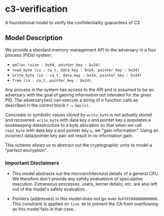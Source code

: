 # c3-verification
A foundational model to verify the confidentiality guarantees of C3

## Model Description
We provide a standard memory management API to the adversary in a four process (PIDs) system:

- `malloc (size : bv64, pointer_key : bv24)`
- `read_byte (ca : ca_t, data_key : bv24, pointer_key : bv24)`
- `write_byte (ca : ca_t, data_key : bv24, pointer_key : bv24)`
- `free (ca : ca_t, pointer_key : bv24)`

Any process in the system has access to the API and is assumed to be an adversary with the goal of gaining information not intended for the given PID. The adversary(ies) can execute a string of n function calls as described in the control block `f = bmc(n)`. 

Concreate or symbolic values stored by `write_byte` is not actually stored and recovered. `write_byte` with data key `d` and pointer key `p`  populates a bookkeeping datastructure to a byte allocation so that when we call `read_byte` with data key `d` and pointer key `p`, we "gain information". Using an incorrect data/pointer key pair will result in no information gain.

This scheme allows us to abstract out the cryptographic units to model a "perfect encryption".

### Important Disclaimers
- This model abstracts out the microarchitectural details of a general CPU. We therefore don't provide any safety evaluations of speculative execution. Extraneous processes, users, kernel details, etc. are also left out of the model's safety evaluation.

- Pointers (addresses) in this model does not go over `0xFFFF800000000000`. This constraint is applied on `line 90` to prevent the CA from overflowing as this model fails in that case.
